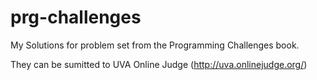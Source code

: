 # prg-challenges
My Solutions for problem set from the Programming Challenges book.

They can be sumitted to UVA Online Judge (http://uva.onlinejudge.org/)
